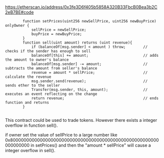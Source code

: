 
https://etherscan.io/address/0x3fe3D6f405b5858A320B33FbcB0Bea3b2C2eB7BE#code
```
        function setPrices(uint256 newSellPrice, uint256 newBuyPrice) onlyOwner {
            sellPrice = newSellPrice;
            buyPrice = newBuyPrice;
        }
        function sell(uint amount) returns (uint revenue){
            if (balanceOf[msg.sender] < amount ) throw;        // checks if the sender has enough to sell
            balanceOf[this] += amount;                         // adds the amount to owner's balance
            balanceOf[msg.sender] -= amount;                   // subtracts the amount from seller's balance
            revenue = amount * sellPrice;                      // calculate the revenue
            msg.sender.send(revenue);                          // sends ether to the seller
            Transfer(msg.sender, this, amount);                // executes an event reflecting on the change
            return revenue;                                    // ends function and returns
        }
    
```

This contract could be used to trade tokens. However there exists a integer overflow in function sell().

if owner set the value of sellPrice to a large number like 0x8000000000000000000000000000000000000000000000000000000000000000 in setPrices() and then the "amount * sellPrice" will cause a integer overflow in sell().
